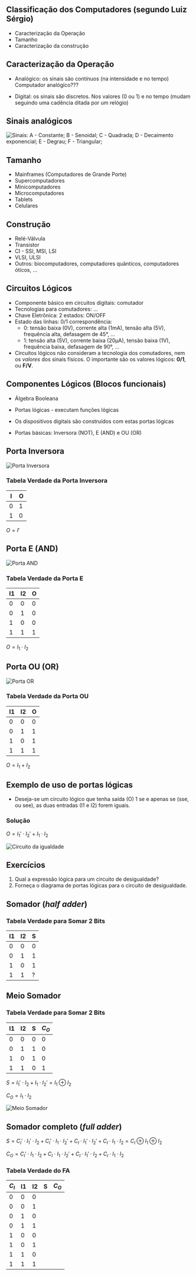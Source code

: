 ## Classificação dos Computadores (segundo Luiz Sérgio)

* Caracterização da Operação
* Tamanho
* Caracterização da construção

## Caracterização da Operação

* Analógico: os sinais são contínuos \(na intensidade e no tempo\)
<br>Computador analógico???

* Digital: os sinais são discretos. Nos valores \(0 ou 1\) e no tempo \(mudam seguindo uma cadência ditada por um relógio\)

## Sinais analógicos

![Sinais: A - Constante; B - Senoidal; C - Quadrada; D - Decaimento exponencial; E - Degrau; F - Triangular;](sinais.jpg)

## Tamanho

* Mainframes \(Computadores de Grande Porte\)
* Supercomputadores
* Minicomputadores
* Microcomputadores
* Tablets
* Celulares

## Construção

* Relé-Válvula
* Transistor
* CI - SSI, MSI, LSI
* VLSI, ULSI
* Outros: biocomputadores, computadores quânticos, computadores óticos, ...

## Circuitos Lógicos

* Componente básico em circuitos digitais: comutador
* Tecnologias para comutadores: ...
* Chave Eletrônica: 2 estados: ON/OFF
* Estado das linhas: 0/1 correspondência:
  - 0: tensão baixa (0V), corrente alta (1mA), tensão alta (5V), frequência alta, defasagem de 45&deg;, ...
  - 1: tensão alta (5V), corrente baixa (20&micro;A), tensão baixa (1V), frequência baixa, defasagem de 90&deg;, ...
* Circuitos lógicos não consideram a tecnologia dos comutadores, nem os *valores* dos sinais físicos. O importante são os valores lógicos: **0/1**, ou **F/V**.

## Componentes Lógicos \(Blocos funcionais\)

* Álgebra Booleana

* Portas lógicas - executam funções lógicas
* Os dispositivos digitais são construídos com estas portas lógicas
* Portas básicas: Inversora \(NOT\), E \(AND\) e OU \(OR\)

## Porta Inversora

![Porta Inversora](not.png)

### Tabela Verdade da Porta Inversora

| I  | O  |
|----|----|
| 0  | 1  |
| 1  | 0  |

$O = I'$

## Porta E \(AND\)

![Porta AND](and.png)

### Tabela Verdade da Porta E

| I1 | I2 |  O  |
|----|----|-----|
| 0  | 0  | 0   |
| 0  | 1  | 0   |
| 1  | 0  | 0   |
| 1  | 1  | 1   |

$O = I_1 \cdot I_2$

## Porta OU \(OR\)

![Porta OR](or.png)

### Tabela Verdade da Porta OU

| I1 | I2 |  O  |
|----|----|-----|
| 0  | 0  | 0   |
| 0  | 1  | 1   |
| 1  | 0  | 1   |
| 1  | 1  | 1   |

$O = I_1 + I_2$

## Exemplo de uso de portas lógicas

* Deseja-se um circuito lógico que tenha saída \(O\) 1 se e apenas se \(sse, ou see\), as duas entradas \(I1 e I2\) forem iguais.

### Solução

$O = I_1' \cdot I_2' + I_1 \cdot I_2$

![Circuito da igualdade](equal.png)

## Exercícios

1. Qual a expressão lógica para um circuito de desigualdade?
2. Forneça o diagrama de portas lógicas para o circuito de desigualdade.

## Somador \(*half adder*\)

### Tabela Verdade para Somar 2 Bits

| I1 | I2 |  S |
|----|----|----|
| 0  | 0  | 0  |
| 0  | 1  | 1  |
| 1  | 0  | 1  |
| 1  | 1  | ?  |

## Meio Somador

### Tabela Verdade para Somar 2 Bits

| I1 | I2 | S  | $C_O$ |
|----|----|----|-------|
| 0  | 0  | 0  | 0     |
| 0  | 1  | 1  | 0     |
| 1  | 0  | 1  | 0     |
| 1  | 1  | 0  | 1     |

$S = I_1' \cdot I_2 + I_1 \cdot I_2' = I_1 \oplus I_2$

$C_O = I_1 \cdot I_2$

![Meio Somador](half_adder.png)

## Somador completo \(*full adder*\)

$S = C_I' \cdot I_1' \cdot I_2 + C_I' \cdot I_1 \cdot I_2' + C_I \cdot I_1' \cdot I_2' + C_I \cdot I_1 \cdot I_2 = C_I \oplus I_1 \oplus I_2$

$C_O = C_I' \cdot I_1 \cdot I_2 + C_I \cdot I_1 \cdot I_2' + C_I \cdot I_1' \cdot I_2 + C_I \cdot I_1 \cdot I_2$

### Tabela Verdade do FA

| $C_I$ | I1 | I2 | S  | $C_O$ |
|-------|----|----|----|-------|
| 0     | 0  | 0  |    |       |
| 0     | 0  | 1  |    |       |
| 0     | 1  | 0  |    |       |
| 0     | 1  | 1  |    |       |
| 1     | 0  | 0  |    |       |
| 1     | 0  | 1  |    |       |
| 1     | 1  | 0  |    |       |
| 1     | 1  | 1  |    |       |
